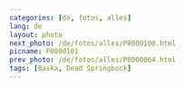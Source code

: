 ```yaml
---
categories: [de, fotos, alles]
lang: de
layout: photo
next_photo: /de/fotos/alles/P0000100.html
picname: P0000101
prev_photo: /de/fotos/alles/P0000064.html
tags: [Baska, Dead Springbock]
---
```

